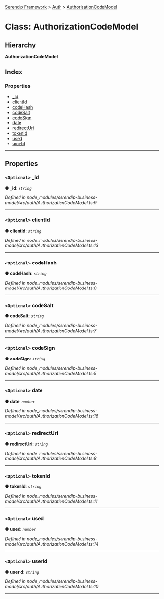 [Serendip Framework](../README.md) > [Auth](../modules/auth.md) > [AuthorizationCodeModel](../classes/auth.authorizationcodemodel.md)

# Class: AuthorizationCodeModel

## Hierarchy

**AuthorizationCodeModel**

## Index

### Properties

* [_id](auth.authorizationcodemodel.md#_id)
* [clientId](auth.authorizationcodemodel.md#clientid)
* [codeHash](auth.authorizationcodemodel.md#codehash)
* [codeSalt](auth.authorizationcodemodel.md#codesalt)
* [codeSign](auth.authorizationcodemodel.md#codesign)
* [date](auth.authorizationcodemodel.md#date)
* [redirectUri](auth.authorizationcodemodel.md#redirecturi)
* [tokenId](auth.authorizationcodemodel.md#tokenid)
* [used](auth.authorizationcodemodel.md#used)
* [userId](auth.authorizationcodemodel.md#userid)

---

## Properties

<a id="_id"></a>

### `<Optional>` _id

**● _id**: *`string`*

*Defined in node_modules/serendip-business-model/src/auth/AuthorizationCodeModel.ts:9*

___
<a id="clientid"></a>

### `<Optional>` clientId

**● clientId**: *`string`*

*Defined in node_modules/serendip-business-model/src/auth/AuthorizationCodeModel.ts:13*

___
<a id="codehash"></a>

### `<Optional>` codeHash

**● codeHash**: *`string`*

*Defined in node_modules/serendip-business-model/src/auth/AuthorizationCodeModel.ts:6*

___
<a id="codesalt"></a>

### `<Optional>` codeSalt

**● codeSalt**: *`string`*

*Defined in node_modules/serendip-business-model/src/auth/AuthorizationCodeModel.ts:7*

___
<a id="codesign"></a>

### `<Optional>` codeSign

**● codeSign**: *`string`*

*Defined in node_modules/serendip-business-model/src/auth/AuthorizationCodeModel.ts:5*

___
<a id="date"></a>

### `<Optional>` date

**● date**: *`number`*

*Defined in node_modules/serendip-business-model/src/auth/AuthorizationCodeModel.ts:16*

___
<a id="redirecturi"></a>

### `<Optional>` redirectUri

**● redirectUri**: *`string`*

*Defined in node_modules/serendip-business-model/src/auth/AuthorizationCodeModel.ts:8*

___
<a id="tokenid"></a>

### `<Optional>` tokenId

**● tokenId**: *`string`*

*Defined in node_modules/serendip-business-model/src/auth/AuthorizationCodeModel.ts:11*

___
<a id="used"></a>

### `<Optional>` used

**● used**: *`number`*

*Defined in node_modules/serendip-business-model/src/auth/AuthorizationCodeModel.ts:14*

___
<a id="userid"></a>

### `<Optional>` userId

**● userId**: *`string`*

*Defined in node_modules/serendip-business-model/src/auth/AuthorizationCodeModel.ts:10*

___

